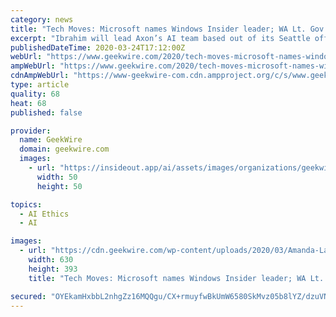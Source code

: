 ```yaml
---
category: news
title: "Tech Moves: Microsoft names Windows Insider leader; WA Lt. Gov. leaving to join Jesuits; Axon hires Amazon AI vet"
excerpt: "Ibrahim will lead Axon’s AI team based out of its Seattle office and work with an independent AI ethics board. The team is developing technologies to automatically read license plates, detect gunshots and create automatic transcripts of body camera videos. — Microsoft executive Marc Brown joined the board of compensation data site PayScale."
publishedDateTime: 2020-03-24T17:12:00Z
webUrl: "https://www.geekwire.com/2020/tech-moves-microsoft-names-windows-insider-leader-wa-lt-gov-leaving-join-jesuits-axon-hires-amazon-ai-vet/"
ampWebUrl: "https://www.geekwire.com/2020/tech-moves-microsoft-names-windows-insider-leader-wa-lt-gov-leaving-join-jesuits-axon-hires-amazon-ai-vet/amp/"
cdnAmpWebUrl: "https://www-geekwire-com.cdn.ampproject.org/c/s/www.geekwire.com/2020/tech-moves-microsoft-names-windows-insider-leader-wa-lt-gov-leaving-join-jesuits-axon-hires-amazon-ai-vet/amp/"
type: article
quality: 68
heat: 68
published: false

provider:
  name: GeekWire
  domain: geekwire.com
  images:
    - url: "https://insideout.app/ai/assets/images/organizations/geekwire.com-50x50.jpg"
      width: 50
      height: 50

topics:
  - AI Ethics
  - AI

images:
  - url: "https://cdn.geekwire.com/wp-content/uploads/2020/03/Amanda-Langowski-630x393.jpg"
    width: 630
    height: 393
    title: "Tech Moves: Microsoft names Windows Insider leader; WA Lt. Gov. leaving to join Jesuits; Axon hires Amazon AI vet"

secured: "OYEkamHxbbL2nhgZz16MQQgu/CX+rmuyfwBkUmW6580SkMvz05b8lYZ/dzuVN1bVmR7t0xy8zdar1zA0d7hygexwmKMOxsqfOapxH4HTWcZh6Mtk5dI9VjNoLfi069HyitfGpglD1y368Qt6QNsML2q1s5qrcVZqukanpQlGCeZCa7gqesyx/5y0w0bYzcYmdf/qnapzw3nKQNEjmy6d2HLF0Cjs7TZT1a51CPm8fSQEjl2TvGBhyc53dqg/9jK+8WCmOElR5f5LGTSQWxJBMK4A5uLQnWNNwsljzD3MqEz27+fkOXr0iqIpTxFrTMaC1RB+QXnOYxA2mKn8hCUN5zx+620HILE/bTSmvT2g2/HLU5sMLEZs08UtSep0q0YqCOv2DQDMjFj4pkkkj49ilgcz2hr+tnyu5Zgi1OBImCpyQElUgYphEc0y+0XpEzLPMbVIgKeDNXihsOEL4D6bJ1ZZAaGvLSXCMx2TydCFrQc=;LqdizAOmUW05JiWVyDVOrg=="
---
```


